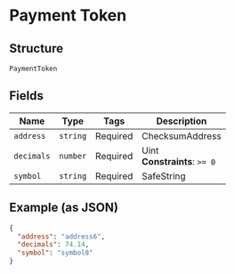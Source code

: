
# Payment Token

## Structure

`PaymentToken`

## Fields

| Name | Type | Tags | Description |
|  --- | --- | --- | --- |
| `address` | `string` | Required | ChecksumAddress |
| `decimals` | `number` | Required | Uint<br>**Constraints**: `>= 0` |
| `symbol` | `string` | Required | SafeString |

## Example (as JSON)

```json
{
  "address": "address6",
  "decimals": 74.14,
  "symbol": "symbol8"
}
```

